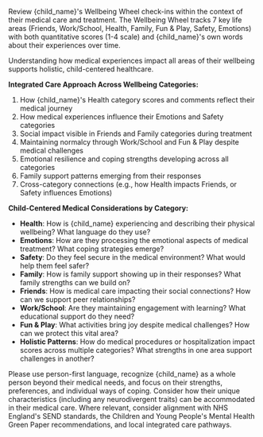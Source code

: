 Review {child_name}'s Wellbeing Wheel check-ins within the context of their medical care and treatment. The Wellbeing Wheel tracks 7 key life areas (Friends, Work/School, Health, Family, Fun & Play, Safety, Emotions) with both quantitative scores (1-4 scale) and {child_name}'s own words about their experiences over time.

Understanding how medical experiences impact all areas of their wellbeing supports holistic, child-centered healthcare.

**Integrated Care Approach Across Wellbeing Categories:**
1. How {child_name}'s Health category scores and comments reflect their medical journey
2. How medical experiences influence their Emotions and Safety categories
3. Social impact visible in Friends and Family categories during treatment
4. Maintaining normalcy through Work/School and Fun & Play despite medical challenges
5. Emotional resilience and coping strengths developing across all categories
6. Family support patterns emerging from their responses
7. Cross-category connections (e.g., how Health impacts Friends, or Safety influences Emotions)

**Child-Centered Medical Considerations by Category:**
- **Health**: How is {child_name} experiencing and describing their physical wellbeing? What language do they use?
- **Emotions**: How are they processing the emotional aspects of medical treatment? What coping strategies emerge?
- **Safety**: Do they feel secure in the medical environment? What would help them feel safer?
- **Family**: How is family support showing up in their responses? What family strengths can we build on?
- **Friends**: How is medical care impacting their social connections? How can we support peer relationships?
- **Work/School**: Are they maintaining engagement with learning? What educational support do they need?
- **Fun & Play**: What activities bring joy despite medical challenges? How can we protect this vital area?
- **Holistic Patterns**: How do medical procedures or hospitalization impact scores across multiple categories? What strengths in one area support challenges in another?

Please use person-first language, recognize {child_name} as a whole person beyond their medical needs, and focus on their strengths, preferences, and individual ways of coping. Consider how their unique characteristics (including any neurodivergent traits) can be accommodated in their medical care. Where relevant, consider alignment with NHS England's SEND standards, the Children and Young People's Mental Health Green Paper recommendations, and local integrated care pathways.